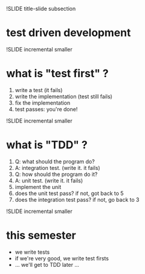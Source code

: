 !SLIDE title-slide subsection

# test driven development


!SLIDE incremental smaller

# what is "test first" ?

1. write a test (it fails)
2. write the implementation (test still fails)
3. fix the implementation 
4. test passes: you're done!

!SLIDE  incremental smaller

# what is "TDD" ?

1. Q: what should the program do? 
2. A: integration test. (write it. it fails)
3. Q: how should the program do it?
4. A: unit test. (write it. it fails)
5. implement the unit 
6. does the unit test pass? if not, got back to 5
7. does the integration test pass? if not, go back to 3

!SLIDE incremental smaller

# this semester

* we write tests
* if we're very good, we write test firsts
* ... we'll get to TDD later ...
